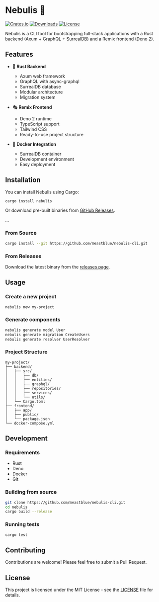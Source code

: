 # Nebulis 🚀

[![Crates.io](https://img.shields.io/crates/v/nebulis.svg)](https://crates.io/crates/nebulis)
[![Downloads](https://img.shields.io/crates/d/nebulis.svg)](https://crates.io/crates/nebulis)
[![License](https://img.shields.io/crates/l/nebulis.svg)](https://github.com/yourusername/nebulis/blob/master/LICENSE)


Nebulis is a CLI tool for bootstrapping full-stack applications with a Rust backend (Axum + GraphQL + SurrealDB) and a Remix frontend (Deno 2).

## Features

- 🦀 **Rust Backend**
  - Axum web framework
  - GraphQL with async-graphql
  - SurrealDB database
  - Modular architecture
  - Migration system

- 🎭 **Remix Frontend**
  - Deno 2 runtime
  - TypeScript support
  - Tailwind CSS
  - Ready-to-use project structure

- 🐳 **Docker Integration**
  - SurrealDB container
  - Development environment
  - Easy deployment


## Installation

You can install Nebulis using Cargo:

```bash
cargo install nebulis
```

Or download pre-built binaries from [GitHub Releases](https://github.com/yourusername/nebulis/releases).

...

### From Source
```bash
cargo install --git https://github.com/meastblue/nebulis-cli.git
```

### From Releases
Download the latest binary from the [releases page](https://github.com/meastblue/nebulis-cli/releases).

## Usage

### Create a new project
```bash
nebulis new my-project
```

### Generate components
```bash
nebulis generate model User
nebulis generate migration CreateUsers
nebulis generate resolver UserResolver
```

### Project Structure
```
my-project/
├── backend/
│   ├── src/
│   │   ├── db/
│   │   ├── entities/
│   │   ├── graphql/
│   │   ├── repositories/
│   │   ├── services/
│   │   └── utils/
│   └── Cargo.toml
├── frontend/
│   ├── app/
│   ├── public/
│   └── package.json
└── docker-compose.yml
```

## Development

### Requirements
- Rust
- Deno
- Docker
- Git

### Building from source
```bash
git clone https://github.com/meastblue/nebulis-cli.git
cd nebulis
cargo build --release
```

### Running tests
```bash
cargo test
```

## Contributing

Contributions are welcome! Please feel free to submit a Pull Request.

## License

This project is licensed under the MIT License - see the [LICENSE](LICENSE) file for details.